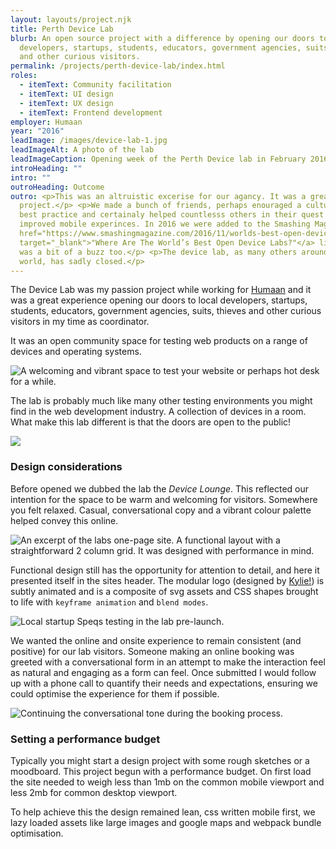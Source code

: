 ```yaml
---
layout: layouts/project.njk
title: Perth Device Lab
blurb: An open source project with a difference by opening our doors to local
  developers, startups, students, educators, government agencies, suits, thieves
  and other curious visitors.
permalink: /projects/perth-device-lab/index.html
roles:
  - itemText: Community facilitation
  - itemText: UI design
  - itemText: UX design
  - itemText: Frontend development
employer: Humaan
year: "2016"
leadImage: /images/device-lab-1.jpg
leadImageAlt: A photo of the lab
leadImageCaption: Opening week of the Perth Device lab in February 2016. So neat and tidy!
introHeading: ""
intro: ""
outroHeading: Outcome
outro: <p>This was an altruistic excerise for our agancy. It was a greater good
  project.</p> <p>We made a bunch of friends, perhaps enouraged a culture of
  best practice and certainaly helped countlesss others in their quest for
  improved mobile experinces. In 2016 we were added to the Smashing Magazine <a
  href="https://www.smashingmagazine.com/2016/11/worlds-best-open-device-labs/"
  target="_blank">"Where Are The World’s Best Open Device Labs?"</a> list which
  was a bit of a buzz too.</p> <p>The device lab, as many others around the
  world, has sadly closed.</p>
---
```

The Device Lab was my passion project while working for [Humaan](http://humaan.com/ "Visit Humaan") and it was a great experience opening our doors to local developers, startups, students, educators, government agencies, suits, thieves and other curious visitors in my time as coordinator. 

It was an open community space for testing web products on a range of devices and operating systems.

![](/images/device-lab-2.jpg "A welcoming and vibrant space to test your website or perhaps hot desk for a while.")

The lab is probably much like many other testing environments you might find in the web development industry. A collection of devices in a room. What make this lab different is that the doors are open to the public!

![](/images/device-lab-1.jpg)

### Design considerations

Before opened we dubbed the lab the *Device Lounge*. This reflected our intention for the space to be warm and welcoming for visitors. Somewhere you felt relaxed. Casual, conversational copy and a vibrant colour palette helped convey this online.

![](/images/lab-hero-desktop-2.jpg "An excerpt of the labs one-page site. A functional layout with a straightforward 2 column grid. It was designed with performance in mind.")

Functional design still has the opportunity for attention to detail, and here it presented itself in the sites header. The modular logo (designed by [Kylie!](https://twitter.com/kylietimpani)) is subtly animated and is a composite of svg assets and CSS shapes brought to life with `keyframe animation` and `blend modes`.

![](/images/urvin.jpg "Local startup Speqs testing in the lab pre-launch.")

We wanted the online and onsite experience to remain consistent (and positive) for our lab visitors. Someone making an online booking was greeted with a conversational form in an attempt to make the interaction feel as natural and engaging as a form can feel. Once submitted I would follow up with a phone call to quantify their needs and expectations, ensuring we could optimise the experience for them if possible.

![](/images/lab-booking.gif " Continuing the conversational tone during the booking process.")

### Setting a performance budget

Typically you might start a design project with some rough sketches or a moodboard. This project begun with a performance budget. On first load the site needed to weigh less than 1mb on the common mobile viewport and less 2mb for common desktop viewport.

To help achieve this the design remained lean, css written mobile first, we lazy loaded assets like large images and google maps and webpack bundle optimisation.